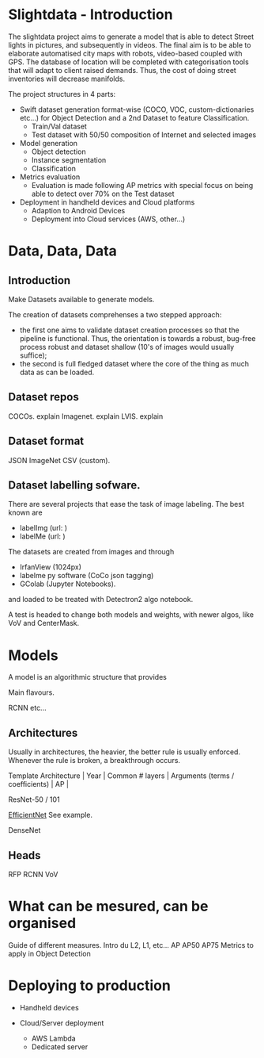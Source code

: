 # Slightdata - Introduction

The slightdata project aims to generate a model that is able to detect Street lights in pictures, and subsequently in videos. 
The final aim is to be able to elaborate automatised city maps with robots, video-based coupled with GPS. The database of location will be completed with categorisation tools that will adapt to client raised demands. 
Thus, the cost of doing street inventories will decrease manifolds. 

The project structures in 4 parts: 
- Swift dataset generation format-wise (COCO, VOC, custom-dictionaries etc...) for Object Detection and a 2nd Dataset to feature Classification.
  - Train/Val dataset 
  - Test dataset with 50/50 composition of Internet and selected images
- Model generation
  - Object detection
  - Instance segmentation 
  - Classification
- Metrics evaluation
  - Evaluation is made following AP metrics with special focus on being able to detect over 70% on the Test dataset
- Deployment in handheld devices and Cloud platforms
  - Adaption to Android Devices
  - Deployment into Cloud services (AWS, other...)

# Data, Data, Data

## Introduction
Make Datasets available to generate models. 

The creation of datasets comprehenses a two stepped approach:
- the first one aims to validate dataset creation processes so that the pipeline is functional. Thus, the orientation is towards a robust, bug-free process robust and dataset shallow (10's of images would usually suffice);
- the second is full fledged dataset where the core of the thing as much data as can be loaded. 

## Dataset repos 

COCOs. explain 
Imagenet. explain
LVIS. explain

## Dataset format


JSON
ImageNet
CSV (custom). 


## Dataset labelling sofware. 

There are several projects that ease the task of image labeling. The best known are
- labelImg (url: )
- labelMe (url: )




The datasets are created from images and through 
- IrfanView (1024px)
- labelme py software (CoCo json tagging)
- GColab (Jupyter Notebooks).


and loaded to be treated with Detectron2 algo notebook. 

A test is headed to change both models and weights, with newer algos, like VoV and CenterMask. 


# Models 
A model is an algorithmic structure that provides 

Main flavours. 

RCNN
etc...

## Architectures
Usually in architectures, the heavier, the better rule is usually enforced. Whenever the rule is broken, a breakthrough occurs. 

Template 
Architecture | Year | Common # layers | Arguments (terms / coefficients) | AP | 

ResNet-50 / 101  

[EfficientNet](https://github.com/lukemelas/EfficientNet-PyTorch) See example.

DenseNet

## Heads
RFP
RCNN
VoV

# What can be mesured, can be organised
Guide of different measures. 
Intro du L2, L1, etc...
AP
AP50
AP75
Metrics to apply in Object Detection 

# Deploying to production 
- Handheld devices

- Cloud/Server deployment 
  - AWS Lambda
  - Dedicated server
  




